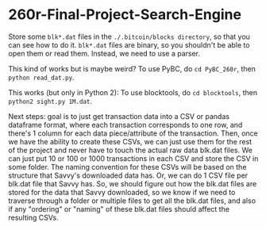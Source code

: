 # 260r-Final-Project-Search-Engine

Store some `blk*.dat` files in the `./.bitcoin/blocks directory`, so that you can see how to do it. `blk*.dat` files are binary, so you shouldn't be able to open them or read them. Instead, we need to use a parser. 

This kind of works but is maybe weird? To use PyBC, do `cd PyBC_260r`, then `python read_dat.py`. 

This works (but only in Python 2): To use blocktools, do `cd blocktools`, then `python2 sight.py 1M.dat`. 

Next steps: goal is to just get transaction data into a CSV or pandas dataframe format, where each transaction corresponds to one row, and there's 1 column for each data piece/attribute of the transaction. Then, once we have the ability to create these CSVs, we can just use them for the rest of the project and never have to touch the actual raw data blk.dat files. We can just put 10 or 100 or 1000 transactions in each CSV and store the CSV in some folder. The naming convention for these CSVs will be based on the structure that Savvy's downloaded data has. Or, we can do 1 CSV file per blk.dat file that Savvy has. So, we should figure out how the blk.dat files are stored for the data that Savvy downloaded, so we know if we need to traverse through a folder or multiple files to get all the blk.dat files, and also if any "ordering" or "naming" of these blk.dat files should affect the resulting CSVs. 